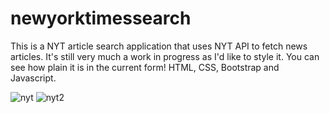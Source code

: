 # newyorktimessearch

This is a NYT article search application that uses NYT API to fetch news articles. It's still very much a work in progress as I'd like to style it. You can see how plain it is in the current form! HTML, CSS, Bootstrap and Javascript.

![nyt](https://user-images.githubusercontent.com/27470842/36615488-499bfc4a-1895-11e8-8fd5-05f2b4ceb823.PNG)
![nyt2](https://user-images.githubusercontent.com/27470842/36615489-4b3778fe-1895-11e8-8794-2e61b6f4f6ec.PNG)
